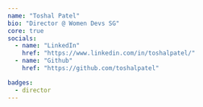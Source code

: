 ```yaml
---
name: "Toshal Patel"
bio: "Director @ Women Devs SG"
core: true
socials:
  - name: "LinkedIn"
    href: "https://www.linkedin.com/in/toshalpatel/"
  - name: "Github"
    href: "https://github.com/toshalpatel"

badges: 
  - director
---
```

